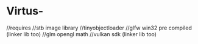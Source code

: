 # Virtus-

//requires
//stb image library
//tinyobjectloader
//glfw win32 pre compiled (linker lib too)
//glm opengl math
//vulkan sdk (linker lib too)
